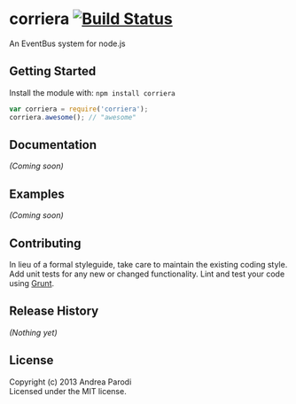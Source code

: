 # corriera [![Build Status](https://secure.travis-ci.org/parroit/corriera.png?branch=master)](http://travis-ci.org/parroit/corriera)

An EventBus system for node.js

## Getting Started
Install the module with: `npm install corriera`

```javascript
var corriera = require('corriera');
corriera.awesome(); // "awesome"
```

## Documentation
_(Coming soon)_

## Examples
_(Coming soon)_

## Contributing
In lieu of a formal styleguide, take care to maintain the existing coding style. Add unit tests for any new or changed functionality. Lint and test your code using [Grunt](http://gruntjs.com/).

## Release History
_(Nothing yet)_

## License
Copyright (c) 2013 Andrea Parodi  
Licensed under the MIT license.
